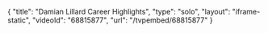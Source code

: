 {
    "title": "Damian Lillard Career Highlights",
    "type": "solo",
    "layout": "iframe-static",
    "videoId": "68815877",
    "url": "\/tvpembed\/68815877"
}